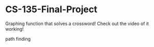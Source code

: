 # CS-135-Final-Project
Graphing function that solves a crossword!
Check out the video of it working!

path finding
